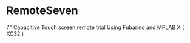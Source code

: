 RemoteSeven
===========

7" Capacitive Touch screen remote trial
Using Fubarino and MPLAB X ( XC32 )